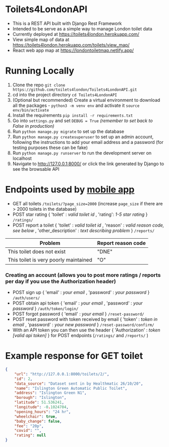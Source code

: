 # Toilets4LondonAPI

- This is a REST API built with Django Rest Framework
- Intended to be serve as a simple way to manage London toilet data
- Currently deployed at https://toilets4london.herokuapp.com/
- View simple map of data at https://toilets4london.herokuapp.com/toilets/view_map/
- React web app map at https://londontoiletmap.netlify.app/

# Running Locally

1. Clone the repo `git clone https://github.com/toilets4london/Toilets4LondonAPI.git`
2. cd into the project directory `cd Toilets4LondonAPI`
3. (Optional but recommended) Create a virtual environment to download all the packages - `python3 -m venv env` and activate it `source env/bin/activate`
4. Install the requirements `pip install -r requirements.txt`
5. Go into `settings.py` and set `DEBUG = True` *(remember to set back to False in production)*
6. Run `python manage.py migrate` to set up the database
7. Run `python manage.py createsuperuser` to set up an admin account, following the instructions to add your email address and a password (for testing purposes these can be fake)
8. Run `python manage.py runserver` to run the development server on localhost
9. Navigate to http://127.0.0.1:8000/ or click the link generated by Django to see the browsable API
    
# Endpoints used by [mobile app](https://github.com/toilets4london/ToiletApp/)

- GET all toilets `/toilets/?page_size=2000` (increase `page_size` if there are > 2000 toilets in the database)
- POST star rating { 'toilet' : *valid toilet id* , 'rating': *1-5 star rating* } `/ratings/`
- POST report a toilet { 'toilet' : *valid toilet id* , 'reason' : *valid reason code, see below* , 'other_description' : *text describing problem* } `/reports/`

| Problem                               | Report reason code |
| ------------------------------------- | ------------------ |
| This toilet does not exist            | "DNE"              |
| This toilet is very poorly maintained | "O"                |

### Creating an account (allows you to post more ratings / reports per day if you use the Authorization header)

- POST sign up { 'email' : *your email* , 'password' : *your password* } `/auth/users/`
- POST obtain api token { 'email' : *your email* , 'password' : *your password* } `/auth/token/login/`
- POST forgot password { 'email' : *your email* } `/reset-password/`
- POST reset password with token received by email { 'token' : *token in email* , 'password' : *your new password* } `/reset-password/confirm/`
- With an API token you can then use the header { 'Authorization' : *token [valid api token]* } for POST endpoints (`/ratings/` and `/reports/` )

# Example response for GET toilet

```json
{
    "url": "http://127.0.0.1:8000/toilets/2/",
    "id": 2,
    "data_source": "Dataset sent in by Healthmatic 26/10/20",
    "name": "Islington Green Automatic Public Toilet",
    "address": "Islington Green N1",
    "borough": "Islington",
    "latitude": 51.536241,
    "longitude": -0.1024704,
    "opening_hours": "24 hr",
    "wheelchair": true,
    "baby_change": false,
    "fee": "20p",
    "covid": "",
    "rating": null
}
```